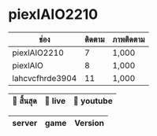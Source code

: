 # piexlAIO2210
| ช่อง              | ติดตาม       | ภาพติดตาม |
|-------------------|-------------|------------|
| piexlAIO2210      | 7           | 1,000      |
| piexlAIO          | 8           | 1,000      |
| lahcvcfhrde3904   | 11          | 1,000      |

| 🛑 สิ้นสุด   | 🛑 live  | 💎 youtube |
|------------|----------|-------------|

| server  | game    | Version |
|---------|---------|---------|
